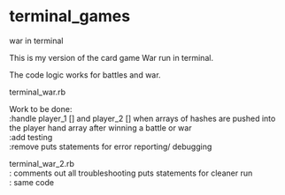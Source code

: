 terminal_games
==============

war in terminal

This is my version of the card game War run in terminal.

The code logic works for battles and war.

terminal_war.rb

Work to be done:<br>
   :handle player_1 [] and player_2 []
    when arrays of hashes are pushed into the player hand array after winning a battle or war <br>
   :add testing<br>
   :remove puts statements for error reporting/ debugging<br>
   
terminal_war_2.rb<br>
  : comments out all troubleshooting puts statements for cleaner run<br>
  : same code<br>

